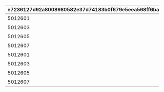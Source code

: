 |e7236127d92a8008980582e37d74183b0f679e5eea568ff6bab5f3133e47758e|57adaf5494d1f5ff12bf1684cc177c127494d8dc915c800fa87d46212c7be861|be5735cbbc5f922369ae6f3a047a0ef28240b84e0760e71cf29d230b5d2320d0|56cd70e6e0cbce50b6b7d36eff74f978613c8eed13ce5d4d762778813496b830|b873e61d23d6afb90252b366a874934176274af7abd1dcaeea1b88b6b105f0a1|ffa3b706e5a1ae2a1d3b75883a11de152f5bd0d23d7b9336f60c70ae8476d5f8|e3257c9deeaabc72fcc51e08d29b38f1a772467cf8682bce623bb2b61b2fb4b0|d513a737fa4a1fa3323ccb44a935a3873acf42f7fdebc52b5bee62d2e5eacdef|ff7ef90e257e58fc9c8f08be26c4d874b17ffd4c62d741d296dc67e7e6b6b101|4c71781f2c35a378cd03a2b0d66369ed586c647e5df9aa339394e3e6fe5fe5ea|b15890593ccd6eaf66f632d01a74ee24291284ff393acc7a1ed829edf54aa423|70e3642fa0eceaa46be665d02b20121063e3989d6c7bb06289c046d9fc11c018|0e1f0ab4946326c89d283a047de772124ba8c8d2f8b4fbea74eb57ecd2a5f1c5|6448bf277b14934fd1a3368f7c618c584976f210dce225101e2d70af14aa8497|2b4714ee65604a3ec81a5cef5196a6000d80a393d07c744b2ef4d3f7515748e3|93ef6631a8391b7b494d4df49f5597a6b8eedb35e7520c6f718bb7ee13a0f503|4b188d3e5755b241fe22b100d42be886738e96e1ce3acbe86239781dc1b73cc5|751b82fc53f3d047565fd14cd0ae32aacf6ecae71c6900d153e7e17c5ec9ccc4|6ad39566ba01dad709430263883aa6f1c68cdf9ede4851c220f32e4220bc3ddb|a1f7d5821d95aebb2d4101203a74c1848f6366567eec5db32e271e925fa80c45|
| --- | --- | --- | --- | --- | --- | --- | --- | --- | --- | --- | --- | --- | --- | --- | --- | --- | --- | --- | --- |
|5012601||3.先生と生徒|10012|103|-689|2.双子|4.父と娘|謎解き1|0|910012|1.姉妹||武器や髪形など身体的特徴に注目してみよう。|0|3|5012600|間違った組み合わせはどれでしょう|10012104|1001201|
|5012603||3.ワードブック|10012|74|-220|2.ブックカバー|4.スコアブック|謎解き2|0|910012|1.ブックストア||キャラの名前に注目してみよう。|0|4|5012602|探し物はなんでしょう|10012108|1001202|
|5012605||3.トワイライトキャラバンの皆が談笑している|10012|-84|135|2.夏のリゾートでバーベキュー|4.クリスティーナと対峙しているのは・・・|謎解き3|0|910012|1.ミミとキョウカが誰かを見て驚いている||主人公の性格がよく表れている一枚。|0|3|5012604|主人公が映っているのはどれでしょう|10012110|1001203|
|5012607||3.レイ|10012|58|810|2.ミフユ|4.シズル|謎解き4|0|910012|1.ルカ||バラバラになったものは整理してみよう。|0|4|5012606|暗号を解読して人物を推理しよう|10012115|1001204|
|5012601||3.先生と生徒|20012|103|-690|2.双子|4.父と娘|謎解き1|0|910012|1.姉妹||武器や髪形など身体的特徴に注目してみよう。|0|3|5012600|間違った組み合わせはどれでしょう|20012104|2001201|
|5012603||3.ワードブック|20012|74|-270|2.ブックカバー|4.スコアブック|謎解き2|0|910012|1.ブックストア||キャラの名前に注目してみよう。|0|4|5012602|探し物はなんでしょう|20012108|2001202|
|5012605||3.トワイライトキャラバンの皆が談笑している|20012|-84|54|2.夏のリゾートでバーベキュー|4.クリスティーナと対峙しているのは・・・|謎解き3|0|910012|1.ミミとキョウカが誰かを見て驚いている||主人公の性格がよく表れている一枚。|0|3|5012604|主人公が映っているのはどれでしょう|20012110|2001203|
|5012607||3.レイ|20012|58|650|2.ミフユ|4.シズル|謎解き4|0|910012|1.ルカ||バラバラになったものは整理してみよう。|0|4|5012606|暗号を解読して人物を推理しよう|20012115|2001204|